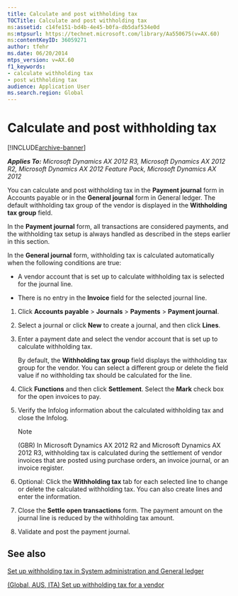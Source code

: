 ```yaml
---
title: Calculate and post withholding tax
TOCTitle: Calculate and post withholding tax
ms:assetid: c14fe151-bd4b-4e45-b0fa-db5daf534e0d
ms:mtpsurl: https://technet.microsoft.com/library/Aa550675(v=AX.60)
ms:contentKeyID: 36059271
author: tfehr
ms.date: 06/20/2014
mtps_version: v=AX.60
f1_keywords:
- calculate withholding tax
- post withholding tax
audience: Application User
ms.search.region: Global
---
```


# Calculate and post withholding tax 


[!INCLUDE[archive-banner](includes/archive-banner.md)]


_**Applies To:** Microsoft Dynamics AX 2012 R3, Microsoft Dynamics AX 2012 R2, Microsoft Dynamics AX 2012 Feature Pack, Microsoft Dynamics AX 2012_

You can calculate and post withholding tax in the **Payment journal** form in Accounts payable or in the **General journal** form in General ledger. The default withholding tax group of the vendor is displayed in the **Withholding tax group** field.

In the **Payment journal** form, all transactions are considered payments, and the withholding tax setup is always handled as described in the steps earlier in this section.

In the **General journal** form, withholding tax is calculated automatically when the following conditions are true:

  - A vendor account that is set up to calculate withholding tax is selected for the journal line.

  - There is no entry in the **Invoice** field for the selected journal line.

<!-- end list -->

1.  Click **Accounts payable** \> **Journals** \> **Payments** \> **Payment journal**.

2.  Select a journal or click **New** to create a journal, and then click **Lines**.

3.  Enter a payment date and select the vendor account that is set up to calculate withholding tax.
    
    By default, the **Withholding tax group** field displays the withholding tax group for the vendor. You can select a different group or delete the field value if no withholding tax should be calculated for the line.

4.  Click **Functions** and then click **Settlement**. Select the **Mark** check box for the open invoices to pay.

5.  Verify the Infolog information about the calculated withholding tax and close the Infolog.
    

    > [!NOTE]
    > <P>(GBR) In Microsoft Dynamics AX 2012 R2 and Microsoft Dynamics AX 2012 R3, withholding tax is calculated during the settlement of vendor invoices that are posted using purchase orders, an invoice journal, or an invoice register.</P>



6.  Optional: Click the **Withholding tax** tab for each selected line to change or delete the calculated withholding tax. You can also create lines and enter the information.

7.  Close the **Settle open transactions** form. The payment amount on the journal line is reduced by the withholding tax amount.

8.  Validate and post the payment journal.

## See also

[Set up withholding tax in System administration and General ledger](set-up-withholding-tax-in-system-administration-and-general-ledger.md)

[(Global, AUS, ITA) Set up withholding tax for a vendor](global-aus-ita-set-up-withholding-tax-for-a-vendor.md)

  


